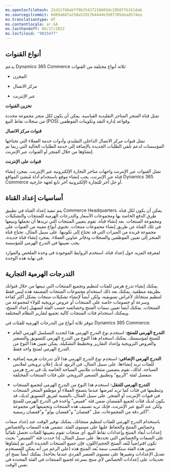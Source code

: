 ```yaml
---
ms.openlocfilehash: 21d11f68ab7f9b15427218603dc29507fb161dab
ms.sourcegitcommit: 6d89a68fa258a52927b444de3507785dead574ea
ms.translationtype: HT
ms.contentlocale: ar-SA
ms.lasthandoff: 06/17/2022
ms.locfileid: "9025477"
---
```

## <a name="channel-types"></a>أنواع القنوات

يدعم Dynamics 365 Commerce ثلاثة أنواع مختلفة من القنوات: 

- المخزن 

- مركز الاتصال

- عبر الإنترنت

**تخزين القنوات**

تمثل قناة المتجر المتاجر التقليدية القياسية. يمكن أن يكون لكل متجر مجموعة محددة من سجلات نقاط البيع (POS) وقواعد إدارة النقد وتكوينات الموظفين.

**قنوات مركز الاتصال**

تمثل قنوات مركز الاتصال الداخلي التقليدي وأدوات خدمة العملاء التي تحتاجها المؤسسات لدعم تلقي الطلبات الجديدة بالإضافة إلى خدمة الطلبات الحالية التي ربما تم إنشاؤها من خلال المتجر أو القنوات عبر الإنترنت. 

**قنوات على الإنترنت**

تمثل القنوات عبر الإنترنت واجهات متاجر التجارة الإلكترونية عبر الإنترنت. بمجرد إنشاء قناة عبر الإنترنت، يجب إنشاء موقع باستخدام أداة مُنشئ المواقع Dynamics 365 Commerce أو حل آخر للتجارة الإلكترونية آخر تابع لجهة خارجية. 

## <a name="channel-setup-basics"></a>**أساسيات إعداد القناة**

يتم تنفيذ إعداد القناة في تطبيق Commerce Headquarters. يمكن أن يكون لكل قناة طرق الدفع الخاصة بها ومجموعات الأسعار والتدرجات الهرمية للمنتجات والتشكيلات ومجموعة المنتجات. بعد إنشاء قناة، تقوم بتعيين المنتجات التي تريدها أن تحملها وتبيعها في تلك القناة عن طريق إنشاء مجموعات منتجات. تحتوي أنواع معينة من القنوات على مجموعة فريدة من الميزات التي قد تحتاج إلى تكوينها. على سبيل المثال، تحتاج قناة المتجر إلى تعيين الموظفين والسجلات ودفاتر عناوين العملاء. بمجرد إنشاء قناة جديدة، يجب تعيينها في التدرج الهرمي للمؤسسة.

لمعرفة المزيد حول إعداد قناة، استخدم الروابط الموجودة في وحدة الملخص والموارد في نهاية هذه الوحدة.

## <a name="commerce-hierarchies"></a>التدرجات الهرمية التجارية

يمكنك إنشاء تدرج هرمي للفئات لتنظيم وتجميع المنتجات التي تبيعها من خلال قنواتك بطريقة منطقية. يمكنك بعد ذلك استخدام مجموعات المنتجات المصنفة هذه ليس فقط لتنظيم منتجاتك لأغراض تسويقية، ولكن أيضاً لإنشاء تشكيلات منتجات بشكل أكثر كفاءة وسرعة أو خصومات خاصة على المنتجات أو عروض ترويجية للولاء لمجموعة من المنتجات. يمكنك أيضا تعيين سمات المنتج وخصائصه حسب الفئة لتسهيل إعداد المنتج، ويمكنك استخدام فئات المنتجات كآلية تجميع لتقارير النظام المختلفة. 

تتوفر ثلاثة أنواع من التدرجات الهرمية للفئات في Dynamics 365 Commerce:

- **التدرج الهرمي للمنتج:** استخدم نوع التدرج الهرمي هذا لتحديد التسلسل الهرمي العام للمنتج لمؤسستك. يمكنك استخدام هذا النوع من التدرج الهرمي للتسويق والتسعير والعروض الترويجية وإعداد التقارير وتخطيط التشكيلة. يمكن تعيين هذا النوع من التدرج الهرمي لمنتج واحد فقط.

- **التدرج الهرمي الإضافي:** استخدم نوع التدرج الهرمي هذا لأي تدرجات هرمية إضافية للفئات تريد إنشاءها. على سبيل المثال، في الربيع، لديك إعلان ترويجي لملابس السباحة. لذلك، تقوم بتضمين منتجات ملابس السباحة الخاصة بك في تدرج هرمي منفصل لفئة "الربيع" وتطبيق التسعير الترويجي على فئات المنتجات المختلفة.

- **التدرج الهرمي للتنقل:** استخدم هذا النوع من التدرج الهرمي لتجميع المنتجات وتنظيمها في فئات كما تريد لعرضها عندما يتصفح العملاء أو موظفو المتجر المنتجات في قنوات الإنترنت أو المتجر. على سبيل المثال، بالنسبة لفريق التسويق لديك، قد يكون لديك فئات لجميع القمصان ضمن فئة "قميص" واحدة في التدرج الهرمي للمنتج ولكن عند البيع عبر الإنترنت، فإنك تريد تصنيف هذه المنتجات وتجميعها في مجموعة أكثر دقة من المجموعات، مثل "قمصان" و"قمصان بولو" و"قمصان رسمية".

باستخدام التدرج الهرمي للفئات لتنظيم منتجاتك، يمكنك توفير الوقت عند إعداد سمات وخصائص المنتج والحفاظ عليها على مستوى الفئة. تتضمن هذه السمات والخصائص إعدادات أبعاد المنتج وإعدادات نقاط البيع. أي منتجات تقوم بتعيينها للفئات تحصل تلقائياً على السمات والخصائص التي تحددها. على سبيل المثال، إذا حددت فئة "القميص" بحيث تكون افتراضياً لبُعد المنتج الحجم/اللون، فإن جميع المنتجات الجديدة التي تم إنشاؤها ضمن هذه الفئة ستكتسب سمة بُعد المنتج هذه (على الرغم من أنه يمكن للمستخدم تعديل الإعدادات وتغييرها على مستوى العنصر الفردي عندما بحاجة). يمكنك أيضاً نسخ أي تحديثات على إعدادات الخصائص لأي منتج بسرعة لجميع المنتجات في الفئة المحددة في نفس الوقت.

